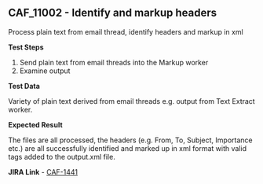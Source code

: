## CAF_11002 - Identify and markup headers ##

Process plain text from email thread, identify headers and markup in xml

**Test Steps**

1. Send plain text from email threads into the Markup worker
2. Examine output

**Test Data**

Variety of plain text derived from email threads e.g. output from Text Extract worker.

**Expected Result**

The files are all processed, the headers (e.g. From, To, Subject, Importance etc.) are all successfully identified and marked up in xml format with valid tags added to the output.xml file.

**JIRA Link** - [CAF-1441](https://jira.autonomy.com/browse/CAF-1441)

